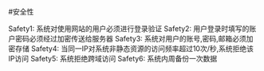 #安全性

Safety1: 系统对使用网站的用户必须进行登录验证
Safety2: 用户登录时填写的账户密码必须经过加密传送给服务器
Safety3: 系统对用户的账号,密码,邮箱必须加密存储
Safety4: 当同一IP对系统非静态资源的访问频率超过10次/秒,系统拒绝该IP访问
Safety5: 系统拒绝跨域访问
Safety6: 系统内周备份一次数据